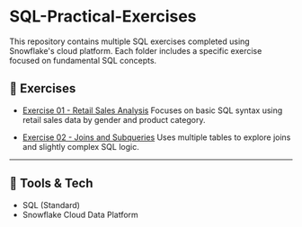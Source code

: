 # SQL-Practical-Exercises

This repository contains multiple SQL exercises completed using Snowflake's cloud platform. Each folder includes a specific exercise focused on fundamental SQL concepts.


## 📂 Exercises

- [Exercise 01 - Retail Sales Analysis]([retail_sales_dataset.csv](https://github.com/Tiyani-Baloyi-Analyst/SQL-Practical-Exercises/blob/main/Exercise%2001/retail_sales_dataset.csv))
  Focuses on basic SQL syntax using retail sales data by gender and product category.

- [Exercise 02 - Joins and Subqueries](https://github.com/Tiyani-Baloyi-Analyst/SQL-Practical-Exercises/blob/main/Exercise%2002/Practical%202%20-%20SQL%20Fundamentals%20(SQL%20JOIN).pdf)
  Uses multiple tables to explore joins and slightly complex SQL logic.

---

## 📌 Tools & Tech

- SQL (Standard)
- Snowflake Cloud Data Platform

